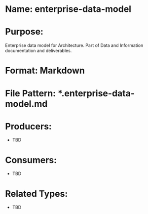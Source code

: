 # Name: enterprise-data-model

# Purpose:
Enterprise data model for Architecture. Part of Data and Information documentation and deliverables.

# Format: Markdown

# File Pattern: *.enterprise-data-model.md

# Producers:
- TBD

# Consumers:
- TBD

# Related Types:
- TBD
